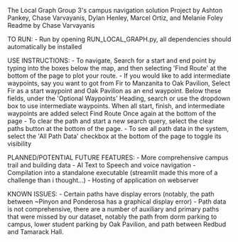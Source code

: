 The Local Graph
Group 3's campus navigation solution
Project by Ashton Pankey, Chase Varvayanis, Dylan Henley, Marcel Ortiz, and Melanie Foley
Readme by Chase Varvayanis

TO RUN:
    - Run by opening RUN_LOCAL_GRAPH.py, all dependencies should automatically be installed

USE INSTRUCTIONS:
    - To navigate, Search for a start and end point by typing into the boxes below the map, and then selecting 'Find Route' at the bottom of the page to plot your route.
    - If you would like to add intermediate waypoints, say you want to got from Fir to Manzanita to Oak Pavilion, Select Fir as a start waypoint and Oak Pavilion as an end waypoint. Below these fields, under the 'Optional Waypoints' Heading, search or use the dropdown box to use intermediate waypoints. When all start, finish, and intermediate waypoints are added select Find Route Once again at the bottom of the page
    - To clear the path and start a new search query, select the clear paths button at the bottom of the page.
    - To see all path data in the system, select the 'All Path Data' checkbox at the bottom of the page to toggle its visibility

PLANNED/POTENTIAL FUTURE FEATURES:
    - More comprehensive campus trail and building data
    - AI Text to Speech and voice navigation
    - Compilation into a standalone executable (streamlit made this more of a challenge than i thought...)
    - Hosting  of application on webserver

KNOWN ISSUES:
    - Certain paths have display errors (notably, the path between ~Pinyon and Ponderosa has a graphical display error)
    - Path data is not comprehensive, there are a number of auxiliary and primary paths that were missed by our dataset, notably the path from dorm parking to campus, lower student parking by Oak Pavilion, and path between Redbud and Tamarack Hall.